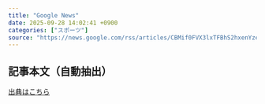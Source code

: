 ```yaml
---
title: "Google News"
date: 2025-09-28 14:02:41 +0900
categories: ["スポーツ"]
source: "https://news.google.com/rss/articles/CBMif0FVX3lxTFBhS2hxenYzenMxU045ZWRmUU1LNkM4RnNlbnIyUlF6UWt6dWlfeUp4eFhFVHdpMERsaWtMUFR6TlVPMUp0VlpCUDZBSVE0d3dfQzZZd1U0Y09vM0E3MHRBNk51VEg5Z0RwTHBmejJNZDMwZWlFMEQ1emotVjZ1OTA?oc=5"
---
```


## 記事本文（自動抽出）
<body class="y0K44d EA71Tc" id="readabilityBody"></body>

[出典はこちら](https://news.google.com/rss/articles/CBMif0FVX3lxTFBhS2hxenYzenMxU045ZWRmUU1LNkM4RnNlbnIyUlF6UWt6dWlfeUp4eFhFVHdpMERsaWtMUFR6TlVPMUp0VlpCUDZBSVE0d3dfQzZZd1U0Y09vM0E3MHRBNk51VEg5Z0RwTHBmejJNZDMwZWlFMEQ1emotVjZ1OTA?oc=5)
